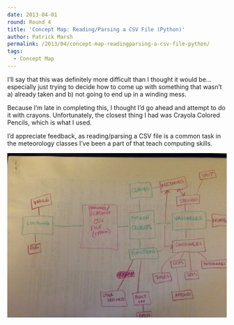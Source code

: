 ```yaml
---
date: 2013-04-01
round: Round 4
title: 'Concept Map: Reading/Parsing a CSV File (Python)'
author: Patrick Marsh
permalink: /2013/04/concept-map-readingparsing-a-csv-file-python/
tags:
  - Concept Map
---
```

I&#8217;ll say that this was definitely more difficult than I thought it would be&#8230;especially just trying to decide how to come up with something that wasn&#8217;t a) already taken and b) not going to end up in a winding mess.

Because I&#8217;m late in completing this, I thought I&#8217;d go ahead and attempt to do it with crayons. Unfortunately, the closest thing I had was Crayola Colored Pencils, which is what I used.

I&#8217;d appreciate feedback, as reading/parsing a CSV file is a common task in the meteorology classes I&#8217;ve been a part of that teach computing skills.

[<img src="/uploads/2013/04/20130401-082335.jpg" alt="20130401-082335.jpg" class="alignnone size-full" />][1]

 [1]: /uploads/2013/04/20130401-082335.jpg
